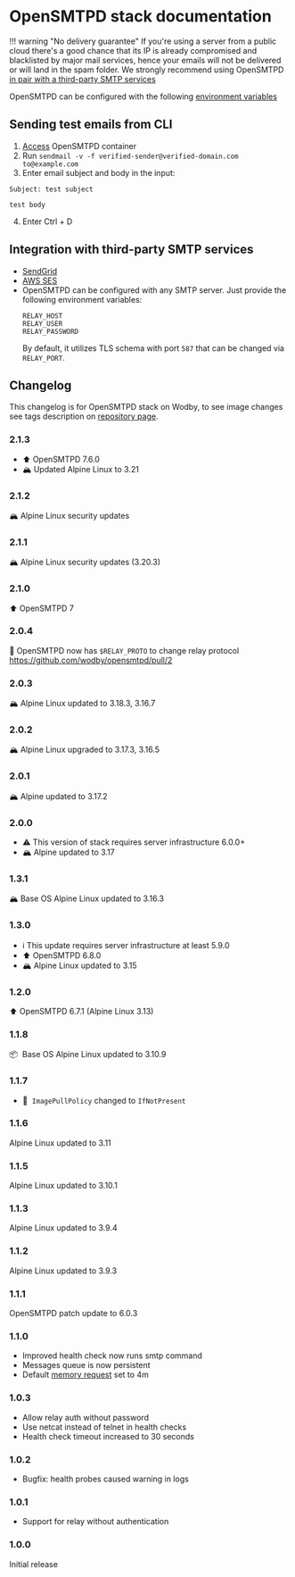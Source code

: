 # OpenSMTPD stack documentation

!!! warning "No delivery guarantee"
    If you're using a server from a public cloud there's a good chance that its IP is already compromised and blacklisted by major mail services, hence your emails will not be delivered or will land in the spam folder. We strongly recommend using OpenSMTPD [in pair with a third-party SMTP services](#integration-with-third-party-smtp-services)


OpenSMTPD can be configured with the following [environment variables](https://github.com/wodby/opensmtpd#environment-variables)

## Sending test emails from CLI

1. [Access](../../infrastructure/containers.md#accessing-containers) OpenSMTPD container
2. Run `sendmail -v -f verified-sender@verified-domain.com to@example.com`
3. Enter email subject and body in the input:
  ```
  Subject: test subject

  test body
  ```
4. Enter Ctrl + D

## Integration with third-party SMTP services

* [SendGrid](../../integrations/sendgrid.md)
* [AWS SES](../../integrations/aws.md)
* OpenSMTPD can be configured with any SMTP server. Just provide the following environment variables:
    ```
    RELAY_HOST
    RELAY_USER
    RELAY_PASSWORD
    ```
    By default, it utilizes TLS schema with port `587` that can be changed via `RELAY_PORT`.

## Changelog

This changelog is for OpenSMTPD stack on Wodby, to see image changes see tags description on [repository page](https://github.com/wodby/opensmtpd/releases).

### 2.1.3

- ⬆️ OpenSMTPD 7.6.0
- 🏔️ Updated Alpine Linux to 3.21

### 2.1.2

🏔️ Alpine Linux security updates

### 2.1.1

🏔️ Alpine Linux security updates (3.20.3)

### 2.1.0

⬆️ OpenSMTPD 7

### 2.0.4

📜 OpenSMTPD now has `$RELAY_PROTO` to change relay protocol https://github.com/wodby/opensmtpd/pull/2

### 2.0.3

🏔 Alpine Linux updated to 3.18.3, 3.16.7

### 2.0.2

🏔 Alpine Linux upgraded to 3.17.3, 3.16.5

### 2.0.1

🏔 Alpine updated to 3.17.2

### 2.0.0

- ⚠️ This version of stack requires server infrastructure 6.0.0+
- 🏔 Alpine updated to 3.17

### 1.3.1

🏔 Base OS Alpine Linux updated to 3.16.3

### 1.3.0

- ℹ️ This update requires server infrastructure at least 5.9.0
- ⬆️ OpenSMTPD 6.8.0 
- 🏔 Alpine Linux updated to 3.15

### 1.2.0

⬆️ OpenSMTPD 6.7.1 (Alpine Linux 3.13)

### 1.1.8

📦&nbsp; Base OS Alpine Linux updated to 3.10.9

### 1.1.7

- 🦴&nbsp; `ImagePullPolicy` changed to `IfNotPresent`

### 1.1.6

Alpine Linux updated to 3.11

### 1.1.5

Alpine Linux updated to 3.10.1

### 1.1.3

Alpine Linux updated to 3.9.4

### 1.1.2

Alpine Linux updated to 3.9.3

### 1.1.1

OpenSMTPD patch update to 6.0.3

### 1.1.0

* Improved health check now runs smtp command
* Messages queue is now persistent
* Default [memory request](../config.md#resources) set to 4m

### 1.0.3

* Allow relay auth without password
* Use netcat instead of telnet in health checks
* Health check timeout increased to 30 seconds

### 1.0.2

* Bugfix: health probes caused warning in logs

### 1.0.1

* Support for relay without authentication

### 1.0.0

Initial release
